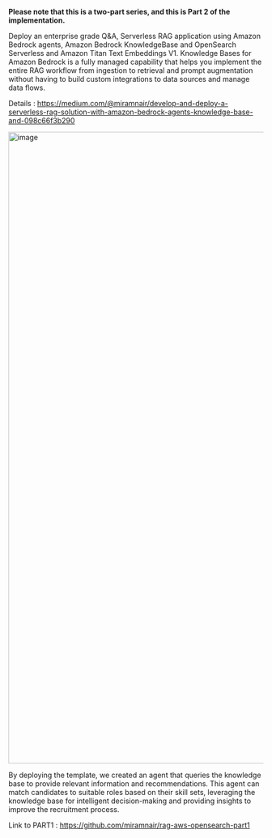 **Please note that this is a two-part series, and this is Part 2 of the implementation.**


Deploy an enterprise grade Q&A, Serverless RAG application using Amazon Bedrock agents, Amazon Bedrock KnowledgeBase and OpenSearch Serverless and Amazon Titan Text Embeddings V1. Knowledge Bases for Amazon Bedrock is a fully managed capability that helps you implement the entire RAG workflow from ingestion to retrieval and prompt augmentation without having to build custom integrations to data sources and manage data flows.

Details : https://medium.com/@miramnair/develop-and-deploy-a-serverless-rag-solution-with-amazon-bedrock-agents-knowledge-base-and-098c66f3b290

<img width="1247" alt="image" src="https://github.com/user-attachments/assets/2895ffcf-2960-4e43-8ae9-6cdcfa0bf0bb">

By deploying the template, we created an agent that queries the knowledge base to provide relevant information and recommendations. This agent can match candidates to suitable roles based on their skill sets, leveraging the knowledge base for intelligent decision-making and providing insights to improve the recruitment process.

Link to PART1 : https://github.com/miramnair/rag-aws-opensearch-part1
